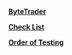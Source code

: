 [**ByteTrader**](https://www.bytetrader.io/)

[**Check List**](https://docs.google.com/spreadsheets/d/1-jsgroT4qdbB0Y4GQoDEzDGEE9MTKNeZ0Xmbfa0VkS8/edit#gid=525734775)

[**Order of Testing**](https://www.notion.so/Bytetrader-bdc9b76087b14069b9921194e0f623b7)
